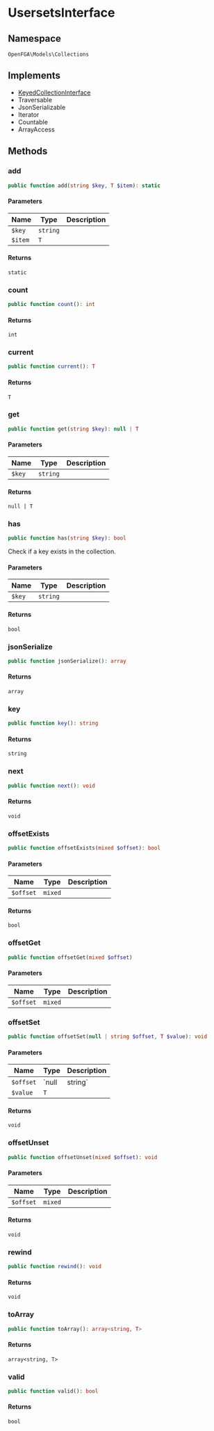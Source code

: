 # UsersetsInterface


## Namespace
`OpenFGA\Models\Collections`

## Implements
* [KeyedCollectionInterface](Models/Collections/KeyedCollectionInterface.md)
* Traversable
* JsonSerializable
* Iterator
* Countable
* ArrayAccess



## Methods
### add


```php
public function add(string $key, T $item): static
```


#### Parameters
| Name | Type | Description |
|------|------|-------------|
| `$key` | `string` |  |
| `$item` | `T` |  |

#### Returns
`static`

### count


```php
public function count(): int
```



#### Returns
`int`

### current


```php
public function current(): T
```



#### Returns
`T`

### get


```php
public function get(string $key): null | T
```


#### Parameters
| Name | Type | Description |
|------|------|-------------|
| `$key` | `string` |  |

#### Returns
`null | T`

### has


```php
public function has(string $key): bool
```

Check if a key exists in the collection.

#### Parameters
| Name | Type | Description |
|------|------|-------------|
| `$key` | `string` |  |

#### Returns
`bool`

### jsonSerialize


```php
public function jsonSerialize(): array
```



#### Returns
`array`

### key


```php
public function key(): string
```



#### Returns
`string`

### next


```php
public function next(): void
```



#### Returns
`void`

### offsetExists


```php
public function offsetExists(mixed $offset): bool
```


#### Parameters
| Name | Type | Description |
|------|------|-------------|
| `$offset` | `mixed` |  |

#### Returns
`bool`

### offsetGet


```php
public function offsetGet(mixed $offset)
```


#### Parameters
| Name | Type | Description |
|------|------|-------------|
| `$offset` | `mixed` |  |


### offsetSet


```php
public function offsetSet(null | string $offset, T $value): void
```


#### Parameters
| Name | Type | Description |
|------|------|-------------|
| `$offset` | `null | string` |  |
| `$value` | `T` |  |

#### Returns
`void`

### offsetUnset


```php
public function offsetUnset(mixed $offset): void
```


#### Parameters
| Name | Type | Description |
|------|------|-------------|
| `$offset` | `mixed` |  |

#### Returns
`void`

### rewind


```php
public function rewind(): void
```



#### Returns
`void`

### toArray


```php
public function toArray(): array<string, T>
```



#### Returns
`array<string, T>`

### valid


```php
public function valid(): bool
```



#### Returns
`bool`

